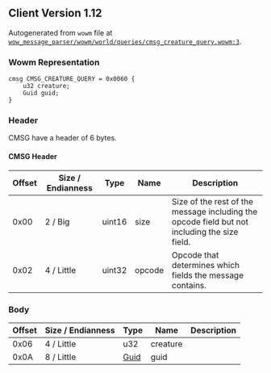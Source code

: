 ## Client Version 1.12

Autogenerated from `wowm` file at [`wow_message_parser/wowm/world/queries/cmsg_creature_query.wowm:3`](https://github.com/gtker/wow_messages/tree/main/wow_message_parser/wowm/world/queries/cmsg_creature_query.wowm#L3).

### Wowm Representation
```rust,ignore
cmsg CMSG_CREATURE_QUERY = 0x0060 {
    u32 creature;
    Guid guid;
}
```
### Header
CMSG have a header of 6 bytes.

#### CMSG Header
| Offset | Size / Endianness | Type   | Name   | Description |
| ------ | ----------------- | ------ | ------ | ----------- |
| 0x00   | 2 / Big           | uint16 | size   | Size of the rest of the message including the opcode field but not including the size field.|
| 0x02   | 4 / Little        | uint32 | opcode | Opcode that determines which fields the message contains.|
### Body
| Offset | Size / Endianness | Type | Name | Description |
| ------ | ----------------- | ---- | ---- | ----------- |
| 0x06 | 4 / Little | u32 | creature |  |
| 0x0A | 8 / Little | [Guid](../spec/packed-guid.md) | guid |  |
